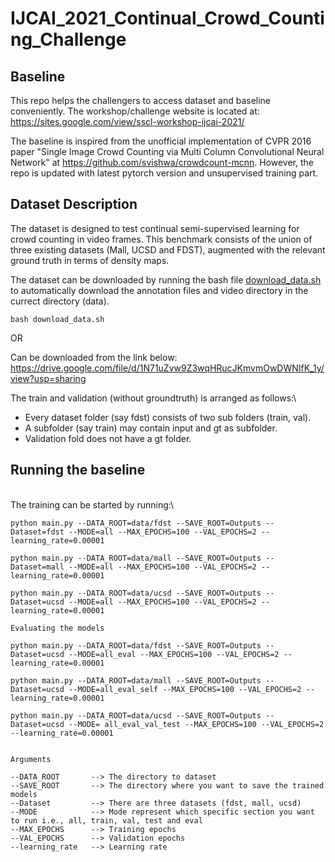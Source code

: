 # IJCAI_2021_Continual_Crowd_Counting_Challenge

## Baseline

This repo helps the challengers to access dataset and baseline conveniently. The workshop/challenge website is located at:\
https://sites.google.com/view/sscl-workshop-ijcai-2021/

The baseline is inspired from the unofficial implementation of CVPR 2016 paper "Single Image Crowd Counting via Multi Column Convolutional Neural Network" at https://github.com/svishwa/crowdcount-mcnn. However, the repo is updated with latest pytorch version and unsupervised training part.

## Dataset Description

The dataset is designed to test continual semi-supervised learning for crowd counting in video frames. This benchmark consists of the union of three existing datasets (Mall, UCSD and FDST), augmented with the relevant ground truth in terms of density maps.

The dataset can be downloaded by running the bash file [download_data.sh](./download_data.sh) to automatically download the annotation files and video directory in the currect directory (data).
```
bash download_data.sh
```
OR 

Can be downloaded from the link below:\
https://drive.google.com/file/d/1N71uZvw9Z3wqHRucJKmvmOwDWNIfK_1y/view?usp=sharing

The train and validation (without groundtruth) is arranged as follows:\
- Every dataset folder (say fdst) consists of two sub folders (train, val).
- A subfolder (say train) may contain input and gt as subfolder.
- Validation fold does not have a gt folder.
                      
                      
## Running the baseline
\
The training can be started by running:\
```
python main.py --DATA_ROOT=data/fdst --SAVE_ROOT=Outputs --Dataset=fdst --MODE=all --MAX_EPOCHS=100 --VAL_EPOCHS=2 --learning_rate=0.00001

python main.py --DATA_ROOT=data/mall --SAVE_ROOT=Outputs --Dataset=mall --MODE=all --MAX_EPOCHS=100 --VAL_EPOCHS=2 --learning_rate=0.00001

python main.py --DATA_ROOT=data/ucsd --SAVE_ROOT=Outputs --Dataset=ucsd --MODE=all --MAX_EPOCHS=100 --VAL_EPOCHS=2 --learning_rate=0.00001

Evaluating the models

python main.py --DATA_ROOT=data/fdst --SAVE_ROOT=Outputs --Dataset=ucsd --MODE=all_eval --MAX_EPOCHS=100 --VAL_EPOCHS=2 --learning_rate=0.00001

python main.py --DATA_ROOT=data/mall --SAVE_ROOT=Outputs --Dataset=ucsd --MODE=all_eval_self --MAX_EPOCHS=100 --VAL_EPOCHS=2 --learning_rate=0.00001

python main.py --DATA_ROOT=data/ucsd --SAVE_ROOT=Outputs --Dataset=ucsd --MODE= all_eval_val_test --MAX_EPOCHS=100 --VAL_EPOCHS=2 --learning_rate=0.00001


Arguments  

--DATA_ROOT       --> The directory to dataset
--SAVE_ROOT       --> The directory where you want to save the trained models
--Dataset         --> There are three datasets (fdst, mall, ucsd)
--MODE            --> Mode represent which specific section you want to run i.e., all, train, val, test and eval
--MAX_EPOCHS      --> Training epochs
--VAL_EPOCHS      --> Validation epochs
--learning_rate   --> Learning rate

